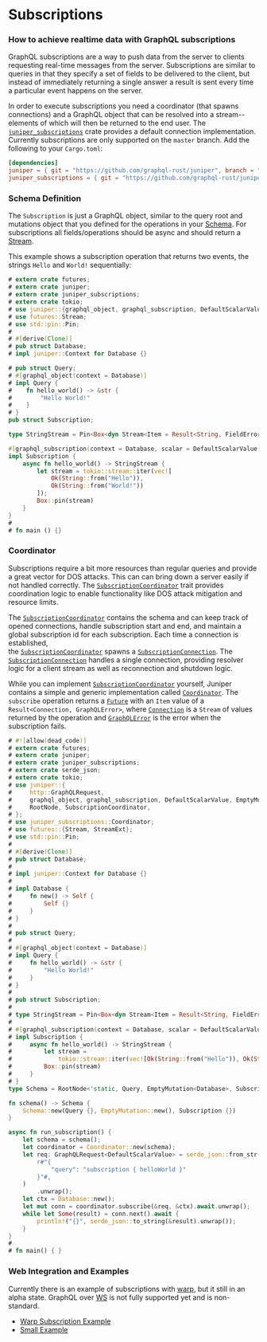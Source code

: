 # Subscriptions
### How to achieve realtime data with GraphQL subscriptions

GraphQL subscriptions are a way to push data from the server to clients requesting real-time messages 
from the server. Subscriptions are similar to queries in that they specify a set of fields to be delivered to the client,
but instead of immediately returning a single answer a result is sent every time a particular event happens on the 
server. 

In order to execute subscriptions you need a coordinator (that spawns connections) 
and a GraphQL object that can be resolved into a stream--elements of which will then 
be returned to the end user. The [`juniper_subscriptions`][juniper_subscriptions] crate 
provides a default connection implementation. Currently subscriptions are only supported on the `master` branch. Add the following to your `Cargo.toml`:
```toml
[dependencies]
juniper = { git = "https://github.com/graphql-rust/juniper", branch = "master" }
juniper_subscriptions = { git = "https://github.com/graphql-rust/juniper", branch = "master" }
```

### Schema Definition

The `Subscription` is just a GraphQL object, similar to the query root and mutations object that you defined for the 
operations in your [Schema][Schema]. For subscriptions all fields/operations should be async and should return a [Stream][Stream].

This example shows a subscription operation that returns two events, the strings `Hello` and `World!`
sequentially: 

```rust
# extern crate futures;
# extern crate juniper;
# extern crate juniper_subscriptions;
# extern crate tokio;
# use juniper::{graphql_object, graphql_subscription, DefaultScalarValue, FieldError};
# use futures::Stream;
# use std::pin::Pin;
#
# #[derive(Clone)]
# pub struct Database;
# impl juniper::Context for Database {}

# pub struct Query;
# #[graphql_object(context = Database)]
# impl Query {
#    fn hello_world() -> &str {
#        "Hello World!"
#    }
# }
pub struct Subscription;

type StringStream = Pin<Box<dyn Stream<Item = Result<String, FieldError>> + Send>>;

#[graphql_subscription(context = Database, scalar = DefaultScalarValue)]
impl Subscription {
    async fn hello_world() -> StringStream {
        let stream = tokio::stream::iter(vec![
            Ok(String::from("Hello")),
            Ok(String::from("World!"))
        ]);
        Box::pin(stream)
    }
}
#
# fn main () {}
```



### Coordinator

Subscriptions require a bit more resources than regular queries and provide a great vector for DOS attacks. This can can bring down a server easily if not handled correctly. The [`SubscriptionCoordinator`][SubscriptionCoordinator] trait provides coordination logic to enable functionality like DOS attack mitigation and resource limits.

The [`SubscriptionCoordinator`][SubscriptionCoordinator] contains the schema and can keep track of opened connections, handle subscription 
start and end, and maintain a global subscription id for each subscription. Each time a connection is established,  
the [`SubscriptionCoordinator`][SubscriptionCoordinator] spawns a [`SubscriptionConnection`][SubscriptionConnection]. The [`SubscriptionConnection`][SubscriptionConnection] handles a single connection, providing resolver logic for a client stream as well as reconnection 
and shutdown logic.


While you can implement [`SubscriptionCoordinator`][SubscriptionCoordinator] yourself, Juniper contains a simple and generic implementation called [`Coordinator`][Coordinator].  The `subscribe` 
operation returns a [`Future`][Future] with an `Item` value of a `Result<Connection, GraphQLError>`,
where [`Connection`][Connection] is a `Stream` of values returned by the operation and [`GraphQLError`][GraphQLError] is the error when the subscription fails.

```rust
# #![allow(dead_code)]
# extern crate futures;
# extern crate juniper;
# extern crate juniper_subscriptions;
# extern crate serde_json;
# extern crate tokio;
# use juniper::{
#     http::GraphQLRequest,
#     graphql_object, graphql_subscription, DefaultScalarValue, EmptyMutation, FieldError, 
#     RootNode, SubscriptionCoordinator,
# };
# use juniper_subscriptions::Coordinator;
# use futures::{Stream, StreamExt};
# use std::pin::Pin;
# 
# #[derive(Clone)]
# pub struct Database;
# 
# impl juniper::Context for Database {}
# 
# impl Database {
#     fn new() -> Self {
#         Self {}
#     }
# }
# 
# pub struct Query;
# 
# #[graphql_object(context = Database)]
# impl Query {
#     fn hello_world() -> &str {
#         "Hello World!"
#     }
# }
# 
# pub struct Subscription;
# 
# type StringStream = Pin<Box<dyn Stream<Item = Result<String, FieldError>> + Send>>;
# 
# #[graphql_subscription(context = Database, scalar = DefaultScalarValue)]
# impl Subscription {
#     async fn hello_world() -> StringStream {
#         let stream =
#             tokio::stream::iter(vec![Ok(String::from("Hello")), Ok(String::from("World!"))]);
#         Box::pin(stream)
#     }
# }
type Schema = RootNode<'static, Query, EmptyMutation<Database>, Subscription>;

fn schema() -> Schema {
    Schema::new(Query {}, EmptyMutation::new(), Subscription {})
}

async fn run_subscription() {
    let schema = schema();
    let coordinator = Coordinator::new(schema);
    let req: GraphQLRequest<DefaultScalarValue> = serde_json::from_str(
        r#"{
            "query": "subscription { helloWorld }"
        }"#,
    )
        .unwrap();
    let ctx = Database::new();
    let mut conn = coordinator.subscribe(&req, &ctx).await.unwrap();
    while let Some(result) = conn.next().await {
        println!("{}", serde_json::to_string(&result).unwrap());
    }
}
#
# fn main() { }
```     

### Web Integration and Examples

Currently there is an example of subscriptions with [warp][warp], but it still in an alpha state.
GraphQL over [WS][WS] is not fully supported yet and is non-standard.

- [Warp Subscription Example](https://github.com/graphql-rust/juniper/tree/master/examples/warp_subscriptions)
- [Small Example](https://github.com/graphql-rust/juniper/tree/master/examples/basic_subscriptions)




[juniper_subscriptions]: https://github.com/graphql-rust/juniper/tree/master/juniper_subscriptions
[Stream]: https://docs.rs/futures/0.3.4/futures/stream/trait.Stream.html
 <!-- TODO: Fix these links when the documentation for the `juniper_subscriptions` are defined in the docs. --->
[Coordinator]: https://docs.rs/juniper_subscriptions/0.15.0/struct.Coordinator.html
[SubscriptionCoordinator]: https://docs.rs/juniper_subscriptions/0.15.0/trait.SubscriptionCoordinator.html
[Connection]: https://docs.rs/juniper_subscriptions/0.15.0/struct.Connection.html
[SubscriptionConnection]: https://docs.rs/juniper_subscriptions/0.15.0/trait.SubscriptionConnection.html
<!--- --->
[Future]: https://docs.rs/futures/0.3.4/futures/future/trait.Future.html
[warp]: https://github.com/graphql-rust/juniper/tree/master/juniper_warp
[WS]: https://github.com/apollographql/subscriptions-transport-ws/blob/master/PROTOCOL.md
[GraphQLError]: https://docs.rs/juniper/0.14.2/juniper/enum.GraphQLError.html
[Schema]: ../schema/schemas_and_mutations.md
